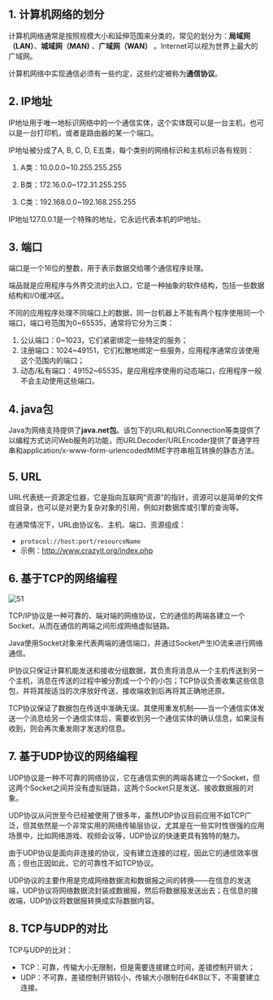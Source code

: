 ## 1. 计算机网络的划分

计算机网络通常是按照规模大小和延伸范围来分类的，常见的划分为：**局域网（LAN）**、**城域网（MAN)** 、**广域网（WAN）** 。Internet可以视为世界上最大的广域网。

计算机网络中实现通信必须有一些约定，这些约定被称为**通信协议**。

## 2. IP地址

IP地址用于唯一地标识网络中的一个通信实体，这个实体既可以是一台主机，也可以是一台打印机，或者是路由器的某一个端口。

IP地址被分成了A, B, C, D, E五类，每个类别的网络标识和主机标识各有规则：

1. A类：10.0.0.0~10.255.255.255

2. B类：172.16.0.0~172.31.255.255
3. C类：192.168.0.0~192.168.255.255

IP地址127.0.0.1是一个特殊的地址，它永远代表本机的IP地址。

## 3. 端口

端口是一个16位的整数，用于表示数据交给哪个通信程序处理。

端品就是应用程序与外界交流的出入口，它是一种抽象的软件结构，包括一些数据结构和I/O缓冲区。

不同的应用程序处理不同端口上的数据，同一台机器上不能有两个程序使用同一个端口，端口号范围为0~65535，通常将它分为三类：

1. 公认端口：0~1023，它们紧密绑定一些特定的服务；
2. 注册端口：1024~49151，它们松散地绑定一些服务，应用程序通常应该使用这个范围内的端口；
3. 动态/私有端口：49152~65535，是应用程序使用的动态端口，应用程序一般不会主动使用这些端口。

## 4. java包

Java为网络支持提供了**java.net包**。该包下的URL和URLConnection等类提供了以编程方式访问Web服务的功能，而URLDecoder/URLEncoder提供了普通字符串和application/x-www-form-urlencodedMIME字符串相互转换的静态方法。

## 5. URL

URL代表统一资源定位器，它是指向互联网“资源”的指针，资源可以是简单的文件或目录，也可以是对更为复杂对象的引用，例如对数据库或引擎的查询等。

在通常情况下，URL由协议名、主机、端口、资源组成：

- `protocol://host:port/resourceName`
- 示例：http://www.crazyit.org/index.php

## 6. 基于TCP的网络编程

![51](https://chua-n.gitee.io/figure-bed/notebook/Java/51.png)

TCP/IP协议是一种可靠的、端对端的网络协议，它的通信的两端各建立一个Socket，从而在通信的两端之间形成网络虚拟链路。

Java使用Socket对象来代表两端的通信端口，并通过Socket产生IO流来进行网络通信。

IP协议只保证计算机能发送和接收分组数据，其负责将消息从一个主机传送到另一个主机，消息在传送的过程中被分割成一个个的小包；TCP协议负责收集这些信息包，并将其按适当的次序放好传送，接收端收到后再将其正确地还原。

TCP协议保证了数据包在传送中准确无误。其使用重发机制——当一个通信实体发送一个消息给另一个通信实体后，需要收到另一个通信实体的确认信息，如果没有收到，则会再次重发刚才发送的信息。

## 7. 基于UDP协议的网络编程

UDP协议是一种不可靠的网络协议，它在通信实例的两端各建立一个Socket，但这两个Socket之间并没有虚拟链路，这两个Socket只是发送、接收数据报的对象。

UDP协议从问世至今已经被使用了很多年，虽然UDP协议目前应用不如TCP广泛，但其依然是一个非常实用的网络传输层协议，尤其是在一些实时性很强的应用场景中，比如网络游戏、视频会议等，UDP协议的快速更具有独特的魅力。

由于UDP协议是面向非连接的协议，没有建立连接的过程，因此它的通信效率很高；但也正因如此，它的可靠性不如TCP协议。

UDP协议的主要作用是完成网络数据流和数据报之间的转换——在信息的发送端，UDP协议将网络数据流封装成数据报，然后将数据报发送出去；在信息的接收端，UDP协议将数据报转换成实际数据内容。

## 8. TCP与UDP的对比

TCP与UDP的比对：

- TCP：可靠，传输大小无限制，但是需要连接建立时间，差错控制开销大；
- UDP：不可靠，差错控制开销较小，传输大小限制在64KB以下，不需要建立连接。

